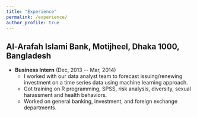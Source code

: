 ```yaml
---
title: "Experience"
permalink: /experience/
author_profile: true
---
```


## Al-Arafah Islami Bank, Motijheel, Dhaka 1000, Bangladesh

* **Business Intern** (Dec, 2013 -- Mar, 2014)
  + I worked with our data analyst team to forecast issuing/renewing investment on a time series data using machine learning approach.
  + Got training on R programming, SPSS, risk analysis, diversity, sexual harassment and health behaviors. 
  + Worked on general banking, investment, and foreign exchange departments.
